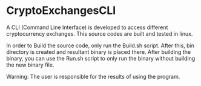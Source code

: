 # CryptoExchangesCLI
A CLI (Command Line Interface) is developed to access different cryptocurrency exchanges.
This source codes are built and tested in linux.


In order to Build the source code, only run the Build.sh script. After this, bin directory is created and resultant binary is placed there.
After building the binary, you can use the Run.sh script to only run the binary without building the new binary file.


Warning: The user is responsible for the results of using the program.

